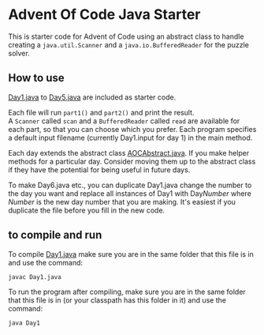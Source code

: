 # Advent Of Code Java Starter

This is starter code for Advent of Code using an abstract class to handle creating a `java.util.Scanner` and a  `java.io.BufferedReader` for the puzzle solver.

## How to use

[Day1.java](Day1.java) to [Day5.java](Day5.java) are included as starter code.  

Each file will run `part1()` and `part2()` and print the result.  
A `Scanner` called `scan` and a `BufferedReader` called `read` are available for each part, so that you can choose which you prefer.
Each program specifies a default input filename (currently Day1.input for day 1) in the main method.  

Each day extends the abstract class [AOCAbstract.java](AOCAbstract.java). If you make helper methods for a particular day. Consider moving them up to the abstract class if they have the potential for being useful in future days.


To make Day6.java etc., you can duplicate Day1.java change the number to the day you want and replace all instances of Day1 with Day*Number* where *Number* is the new day number that you are making. It's easiest if you duplicate the file before you fill in the new code. 


## to compile and run

To compile [Day1.java](Day1.java) make sure you are in the same folder that this file is in and use the command:

```sh
javac Day1.java
```

To run the program after compiling, make sure you are in the same folder that this file is in (or your classpath has this folder in it) and use the command:

```sh
java Day1
```